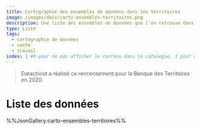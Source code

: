 ```yaml
---
title: Cartographie des ensembles de données dans les territoires
image: /images/docs/carto-ensembles-territoires.png
description: Une liste des ensembles de données que l'on retrouve dans les collectivités territoriales, par thématique, avec leur niveau de standardisation
type: Liste
tags:
  - cartographie de données
  - santé
  - travail
index: 1 #0 pour ne pas afficher le contenu dans le catalogue, 1 pour qu'il s'affiche dans le catalogue
--- 
```


> Datactivist a réalisé ce rencensement pour la Banque des Territoires en 2020.

# Liste des données

%%JsonGallery:carto-ensembles-territoires%%

